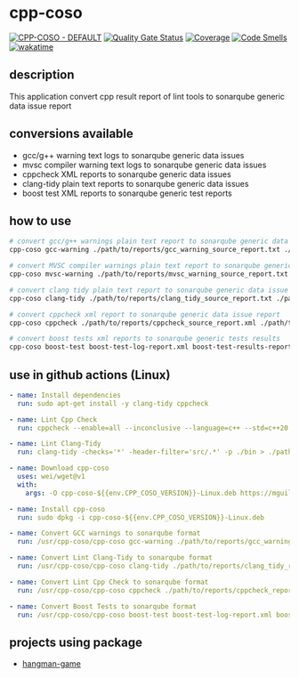 # cpp-coso

[![CPP-COSO - DEFAULT](https://github.com/MGuillaumeF/cpp-coso/actions/workflows/default.yml/badge.svg?branch=main)](https://github.com/MGuillaumeF/cpp-coso/actions/workflows/default.yml)
[![Quality Gate Status](https://sonarcloud.io/api/project_badges/measure?project=MGuillaumeF_cpp-coso&metric=alert_status)](https://sonarcloud.io/summary/new_code?id=MGuillaumeF_cpp-coso)
[![Coverage](https://sonarcloud.io/api/project_badges/measure?project=MGuillaumeF_cpp-coso&metric=coverage)](https://sonarcloud.io/summary/new_code?id=MGuillaumeF_cpp-coso)
[![Code Smells](https://sonarcloud.io/api/project_badges/measure?project=MGuillaumeF_cpp-coso&metric=code_smells)](https://sonarcloud.io/summary/new_code?id=MGuillaumeF_cpp-coso)
[![wakatime](https://wakatime.com/badge/user/9f76e922-98e1-4ef0-b832-f1f6bb21d4c3/project/72ac7efd-84ae-45f5-9050-06aaae1d7d62.svg)](https://wakatime.com/badge/user/9f76e922-98e1-4ef0-b832-f1f6bb21d4c3/project/72ac7efd-84ae-45f5-9050-06aaae1d7d62)

## description

This application convert cpp result report of lint tools to sonarqube generic data issue report

## conversions available

- gcc/g++ warning text logs to sonarqube generic data issues
- mvsc compiler warning text logs to sonarqube generic data issues
- cppcheck XML reports to sonarqube generic data issues
- clang-tidy plain text reports to sonarqube generic data issues
- boost test XML reports to sonarqube generic test reports

## how to use

```sh
# convert gcc/g++ warnings plain text report to sonarqube generic data issue report
cpp-coso gcc-warning ./path/to/reports/gcc_warning_source_report.txt ./path/to/reports/gcc-warning-sonarqube-report.json

# convert MVSC compiler warnings plain text report to sonarqube generic data issue report
cpp-coso mvsc-warning ./path/to/reports/mvsc_warning_source_report.txt ./path/to/reports/mvsc-warning-sonarqube-report.json

# convert clang tidy plain text report to sonarqube generic data issue report
cpp-coso clang-tidy ./path/to/reports/clang_tidy_source_report.txt ./path/to/reports/clang-tidy-sonarqube-report.json

# convert cppcheck xml report to sonarqube generic data issue report
cpp-coso cppcheck ./path/to/reports/cppcheck_source_report.xml ./path/to/reports/cppcheck-sonarqube-report.json

# convert boost tests xml reports to sonarqube generic tests results
cpp-coso boost-test boost-test-log-report.xml boost-test-results-report.xml boost-test-sonarqube-report.json
```

## use in github actions (Linux)

```yaml
- name: Install dependencies
  run: sudo apt-get install -y clang-tidy cppcheck

- name: Lint Cpp Check
  run: cppcheck --enable=all --inconclusive --language=c++ --std=c++20 --xml --output-file=./path/to/reports/cppcheck_report.xml ./root/to/project

- name: Lint Clang-Tidy
  run: clang-tidy -checks='*' -header-filter='src/.*' -p ./bin > ./path/to/reports/clang_tidy_report.txt

- name: Download cpp-coso
  uses: wei/wget@v1
  with:
    args: -O cpp-coso-${{env.CPP_COSO_VERSION}}-Linux.deb https://mguillaumef.github.io/cpp-coso/delivery/${{env.CPP_COSO_VERSION}}/cpp-coso-${{env.CPP_COSO_VERSION}}-Linux.deb

- name: Install cpp-coso
  run: sudo dpkg -i cpp-coso-${{env.CPP_COSO_VERSION}}-Linux.deb

- name: Convert GCC warnings to sonarqube format
  run: /usr/cpp-coso/cpp-coso gcc-warning ./path/to/reports/gcc_warning_report.txt ./path/to/reports/gcc-warning-sonarqube-report.json

- name: Convert Lint Clang-Tidy to sonarqube format
  run: /usr/cpp-coso/cpp-coso clang-tidy ./path/to/reports/clang_tidy_report.txt ./path/to/reports/clang-tidy-sonarqube-report.json

- name: Convert Lint Cpp Check to sonarqube format
  run: /usr/cpp-coso/cpp-coso cppcheck ./path/to/reports/cppcheck_report.xml ./path/to/reports/cppcheck-sonarqube-report.json

- name: Convert Boost Tests to sonarqube format
  run: /usr/cpp-coso/cpp-coso boost-test boost-test-log-report.xml boost-test-results-report.xml boost-test-sonarqube-report.json
```

## projects using package

- [hangman-game](https://github.com/MGuillaumeF/hangman-game)
